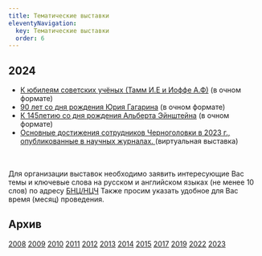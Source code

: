 ```yaml
---
title: Тематические выставки
eleventyNavigation:
  key: Тематические выставки
  order: 6
---
```


## 2024
<ul>
<li><a href="/subjex/2024/subj03.html" title="с 04 - 26 августа 2025 г.">К юбилеям советских учёных (Тамм И.Е и Иоффе А.Ф)</a> (в очном формате)
<li><a href="/subjex/2024/subj03.html" title="с 10 июня - 16 июля 2024 г.">90 лет со дня рождения Юрия Гагарина</a> (в очном формате)
<li><a href="/subjex/2024/subj02.html" title="с 25 марта - 18 апреля 2024 г.">К 145летию со дня рождения Альберта Эйнштейна</a> (в очном формате)
<li><a href="/subjex/2024/subj01.html" title="с 25 марта">Основные достижения сотрудников Черноголовки в 2023 г., опубликованные в научных журналах. </a> (виртуальная выставка)
</ul>
<br>
<br>
Для организации выставок необходимо заявить интересующие Вас темы и ключевые слова на русском и английском языках (не менее 10 слов) по адресу <a href="mailto:popova@icp.ac.ru">БНЦ/НЦЧ</a>
Также просим указать удобное для Вас время (месяц) проведения.

<h2>Архив</h2>
<a href="/subjex/2008/">2008</a>
<a href="/subjex/2009/">2009</a>
<a href="/subjex/2010/">2010</a>
<a href="/subjex/2011/">2011</a>
<a href="/subjex/2012/">2012</a>
<a href="/subjex/2013/">2013</a>
<a href="/subjex/2014/">2014</a>
<a href="/subjex/2015/">2015</a>
<a href="/subjex/2017/">2017</a>
<a href="/subjex/2019/">2019</a>
<a href="/subjex/2022/">2022</a>
<a href="/subjex/2023/">2023</a>
